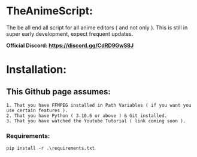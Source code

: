 # TheAnimeScript:
The be all end all script for all anime editors ( and not only ).
This is still in super early development, expect frequent updates.

**Official Discord: https://discord.gg/CdRD9GwS8J**

# Installation:
## This Github page assumes:
	1. That you have FFMPEG installed in Path Variables ( if you want you use certain features ).
	2. That you have Python ( 3.10.6 or above ) & Git installed.
	3. That you have watched the Youtube Tutorial ( link coming soon ).

### Requirements:
	pip install -r .\requirements.txt
  
